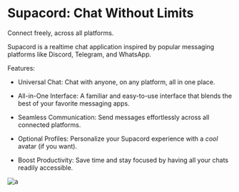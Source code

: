 # Supacord: Chat Without Limits

Connect freely, across all platforms.

Supacord is a realtime chat application inspired by popular messaging platforms like Discord, Telegram, and WhatsApp.

Features:

-   Universal Chat: Chat with anyone, on any platform, all in one place.

-   All-in-One Interface: A familiar and easy-to-use interface that blends the best of your favorite messaging apps.

-   Seamless Communication: Send messages effortlessly across all connected platforms.

-   Optional Profiles: Personalize your Supacord experience with a _cool_ avatar (if you want).

-   Boost Productivity: Save time and stay focused by having all your chats readily accessible.

![a](https://)
